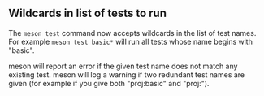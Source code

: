 ## Wildcards in list of tests to run

The `meson test` command now accepts wildcards in the list of test names.
For example `meson test basic*` will run all tests whose name begins
with "basic".

meson will report an error if the given test name does not match any
existing test. meson will log a warning if two redundant test names
are given (for example if you give both "proj:basic" and "proj:").
